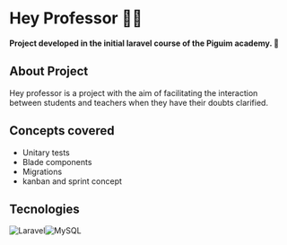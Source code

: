 # Hey Professor 🧑‍🏫

**Project developed in the initial laravel course of the Piguim academy. 🐧**

## About Project

Hey professor is a project with the aim of facilitating the interaction between students and teachers when they have their doubts clarified.

## Concepts covered

- Unitary tests
- Blade components
- Migrations
- kanban and sprint concept

## Tecnologies 

![Laravel](https://img.shields.io/badge/laravel-%23FF2D20.svg?style=for-the-badge&logo=laravel&logoColor=white)![MySQL](https://img.shields.io/badge/mysql-%2300f.svg?style=for-the-badge&logo=mysql&logoColor=white)
